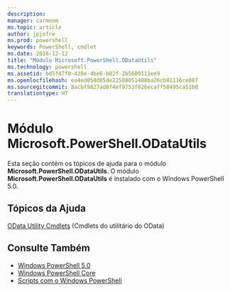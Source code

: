 ```yaml
---
description: 
manager: carmonm
ms.topic: article
author: jpjofre
ms.prod: powershell
keywords: PowerShell, cmdlet
ms.date: 2016-12-12
title: "Módulo Microsoft.PowerShell.ODataUtils"
ms.technology: powershell
ms.assetid: bd5f47f0-428e-4be6-b02f-2b5609111ee9
ms.openlocfilehash: ea4ed050d05de22588051408ba26cb81116ce087
ms.sourcegitcommit: 8acbf9827ad8f4ef9753f826ecaff58495ca51b0
translationtype: HT
---
```

# <a name="microsoftpowershellodatautils-module"></a>Módulo Microsoft.PowerShell.ODataUtils
Esta seção contém os tópicos de ajuda para o módulo **Microsoft.PowerShell.ODataUtils**. O módulo **Microsoft.PowerShell.ODataUtils** é instalado com o Windows PowerShell 5.0.

## <a name="help-topics"></a>Tópicos da Ajuda
[OData Utility Cmdlets](http://technet.microsoft.com/library/dn818506(v=wps.640).aspx) (Cmdlets do utilitário do OData)

## <a name="see-also"></a>Consulte Também
- [Windows PowerShell 5.0](Windows-PowerShell-5.0.md)
- [Windows PowerShell Core](https://technet.microsoft.com/en-us/library/4b75f1e4-f327-48f3-92ab-bf5435094d41)
- [Scripts com o Windows PowerShell](../../getting-started/fundamental/Scripting-with-Windows-PowerShell.md)

